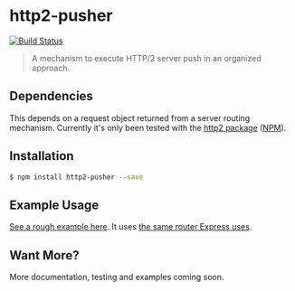# http2-pusher

[![Build Status](https://api.travis-ci.org/adamhenson/http2-pusher.svg?branch=master)](https://travis-ci.org/adamhenson/http2-pusher)

> A mechanism to execute HTTP/2 server push in an organized approach.

## Dependencies
This depends on a request object returned from a server routing mechanism. Currently it's only been tested with the [http2 package](https://github.com/molnarg/node-http2) ([NPM](https://www.npmjs.com/package/http2)).

## Installation

```bash
$ npm install http2-pusher --save
```

## Example Usage
[See a rough example here](https://github.com/adamhenson/http2-demo/blob/express/server.js). It uses [the same router Express uses](https://github.com/pillarjs/router).

## Want More?
More documentation, testing and examples coming soon.